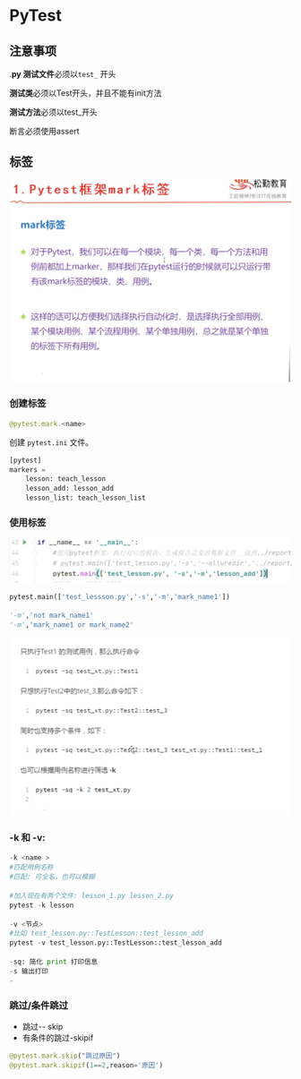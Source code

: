 # PyTest

## 注意事项

.**py 测试文件**必须以`test_` 开头

**测试类**必须以Test开头，并且不能有init方法

**测试方法**必须以test\_开头

断言必须使用assert

## 标签

![](../.gitbook/assets/image%20%2815%29.png)

### 创建标签

```python
@pytest.mark.<name>
```

创建 `pytest.ini` 文件。

```python
[pytest]
markers =
    lesson: teach_lesson
    lesson_add: lesson_add
    lesson_list: teach_lesson_list
```

### 使用标签

![](../.gitbook/assets/image%20%2817%29.png)

```python
pytest.main(['test_lessson.py','-s','-m','mark_name1'])

'-m','not mark_name1'
'-m','mark_name1 or mark_name2'
```

![](../.gitbook/assets/image%20%2814%29.png)

### -k 和 -v:

```python
-k <name > 
#匹配用例名称
#匹配: 可全名，也可以模糊

#加入现在有两个文件: lesson_1.py lesson_2.py 
pytest -k lesson

-v <节点>
#比如 test_lesson.py::TestLesson::test_lesson_add
pytest -v test_lesson.py::TestLesson::test_lesson_add

-sq: 简化 print 打印信息
-s 输出打印
- 

```

### 跳过/条件跳过

* 跳过-- skip
* 有条件的跳过-skipif

```python
@pytest.mark.skip("跳过原因")
@pytest.mark.skipif(1==2,reason='原因')
```

